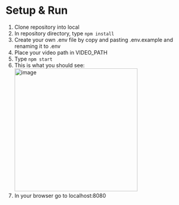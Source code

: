 # Setup & Run
1. Clone repository into local
2. In repository directory, type ```npm install```
3. Create your own .env file by copy and pasting .env.example and renaming it to .env
4. Place your video path in VIDEO_PATH
5. Type ```npm start```
6. This is what you should see: <img width="328" alt="image" src="https://user-images.githubusercontent.com/55895535/156860076-24926cc2-d075-4abc-8fa4-cfeb06265dd9.png">
7. In your browser go to localhost:8080
